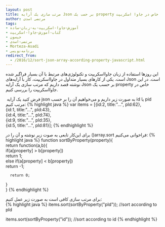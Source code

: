 ```yaml
---
layout: post
title: مرتب سازی یک آرایه Json بر حسب یک property خاص در جاوا اسکریپت
author: مرتضی اسدی
tags:
- آموزش-جاوا-اسکریپت-به-زبان-ساده
- کتاب-آموزش-جاوا-اسکریپت
- جیسون
- مرتضی-اسدی
- Morteza-Asadi
- برنامه‌نویسی
redirect_from: 
  - /2016/12/sort-json-array-according-property-javascript.html
---
```


این روزها استفاده از زبان جاوااسکریپت و تکنولوژی‌های مرتبط با آن بسیار فراگیر شده است. یکی از کارهای بسیار متداول در جاوااسکریپت، کار با آرایه‌های Json است. در این نوشته قصد داریم که مرتب سازی یک آرایه Json بر حسب یک property خاص در جاوااسکریپت را بررسی کنیم.

 فرض کنید یک آرایه json به صورت زیر داریم و می‌خواهیم آن را بر حسب id یا pid  مرتب کنیم:
{% highlight java %}
var items = [{id:2, title:"...", pId:62},  
             {id:1, title:"...", pId:43},  
             {id:4, title:"...", pId:74},  
             {id:9, title:"...", pId:35},  
             {id:5, title:"...", pId:81}];
{% endhighlight %}

برای این‌کار تابعی به صوت زیر نوشته و آن را در ()array.sort فراخوانی می‌کنیم:
{% highlight java %}
function sortByProperty(property){  
   return function(a,b){  
      if(a[property] > b[property])  
         return 1;  
      else if(a[property] < b[property])  
         return -1;  
  
      return 0;  
   }  
}
{% endhighlight %}
 
برای مرتب سازی کافی است به صورت زیر عمل کنیم:  
{% highlight java %}
items.sort(sortByProperty("pId"));  //sort according to pId  
   
items.sort(sortByProperty("id"));  //sort according to id
{% endhighlight %}
